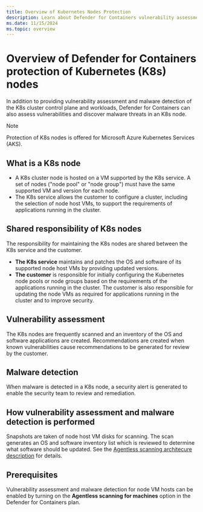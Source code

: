 ```yaml
---
title: Overview of Kubernetes Nodes Protection
description: Learn about Defender for Containers vulnerability assessment and malware detection for Kubernetes nodes.
ms.date: 11/15/2024
ms.topic: overview
---
```


# Overview of Defender for Containers protection of Kubernetes (K8s) nodes
In addition to providing vulnerability assessment and malware detection of the K8s cluster control plane and workloads, Defender for Containers can also assess vulnerabilities and discover malware threats in an K8s node.

> [!Note]
> Protection of K8s nodes is offered for Microsoft Azure Kubernetes Services (AKS).

## What is a K8s node

- A K8s cluster node is hosted on a VM supported by the K8s service. A set of nodes ("node pool" or "node group") must have the same supported VM and version for each node.
- The K8s service allows the customer to configure a cluster, including the selection of node host VMs, to support the requirements of applications running in the cluster.

## Shared responsibility of K8s nodes

The responsibility for maintaining the K8s nodes are shared between the K8s service and the customer.

- **The K8s service** maintains and patches the OS and software of its supported node host VMs by providing updated versions.
- **The customer** is responsible for initially configuring the Kubernetes node pools or node groups based on the requirements of the applications running in the cluster. The customer is also responsible for updating the node VMs as required for applications running in the cluster and to improve security.

## Vulnerability assessment

  The K8s nodes are frequently scanned and an inventory of the OS and software applications are created. Recommendations are created when known vulnerabilities cause recommendations to be generated for review by the customer.

## Malware detection

When malware is detected in a K8s node, a security alert is generated to enable the security team to review and remediation.

## How vulnerability assessment and malware detection is performed

Snapshots are taken of node host VM disks for scanning. The scan generates an OS and software inventory list which is reviewed to determine what software should be updated. See the [Agentless scanning architecure description](./concept-agentless-data-collection.md#how-agentless-scanning-works) for details.

## Prerequisites

Vulnerability assessment and malware detection for node VM hosts can be enabled by turning on the **Agentless scanning for machines** option in the Defender for Containers plan.
